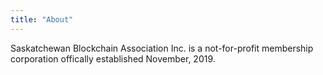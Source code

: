 ```yaml
---
title: "About"
---
```


Saskatchewan Blockchain Association Inc. is a not-for-profit membership corporation
offically established November, 2019.
